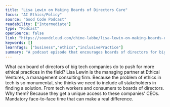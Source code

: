 ```yaml
---
title: "Lisa Lewin on Making Boards of Directors Care"
focus: "AI Ethics/Policy"
source: "Good Code Podcast"
readability: ["Intermediate"]
type: "Podcast"
openSource: false
link: "https://soundcloud.com/chine-labbe/lisa-lewin-on-making-boards-of"
keywords: []
learnTags: ["business","ethics","inclusivePractice"]
summary: "A podcast episode that encourages boards of directors for big technology companies to push for more ethic practices and including all stakeholders in finding a solution. "
---
```

What can board of directors of big tech companies do to push for more ethical practices in the field? Lisa Lewin is the managing partner at Ethical Ventures, a management consulting firm. Because the problem of ethics in tech is so monumental, she thinks we need to include all stakeholders in finding a solution. From tech workers and consumers to boards of directors. Why them? Because they get a unique access to these companies' CEOs. Mandatory face-to-face time that can make a real difference.
